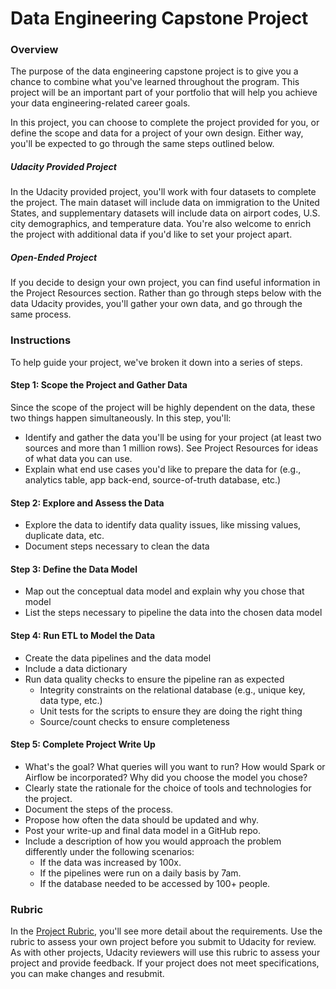 Data Engineering Capstone Project
=================================

### Overview

The purpose of the data engineering capstone project is to give you a chance to combine what you've learned throughout the program. This project will be an important part of your portfolio that will help you achieve your data engineering-related career goals.

In this project, you can choose to complete the project provided for you, or define the scope and data for a project of your own design. Either way, you'll be expected to go through the same steps outlined below.

##### Udacity Provided Project

In the Udacity provided project, you'll work with four datasets to complete the project. The main dataset will include data on immigration to the United States, and supplementary datasets will include data on airport codes, U.S. city demographics, and temperature data. You're also welcome to enrich the project with additional data if you'd like to set your project apart.

##### Open-Ended Project

If you decide to design your own project, you can find useful information in the Project Resources section. Rather than go through steps below with the data Udacity provides, you'll gather your own data, and go through the same process.

### Instructions

To help guide your project, we've broken it down into a series of steps.

#### Step 1: Scope the Project and Gather Data

Since the scope of the project will be highly dependent on the data, these two things happen simultaneously. In this step, you'll:

-   Identify and gather the data you'll be using for your project (at least two sources and more than 1 million rows). See Project Resources for ideas of what data you can use.
-   Explain what end use cases you'd like to prepare the data for (e.g., analytics table, app back-end, source-of-truth database, etc.)

#### Step 2: Explore and Assess the Data

-   Explore the data to identify data quality issues, like missing values, duplicate data, etc.
-   Document steps necessary to clean the data

#### Step 3: Define the Data Model

-   Map out the conceptual data model and explain why you chose that model
-   List the steps necessary to pipeline the data into the chosen data model

#### Step 4: Run ETL to Model the Data

-   Create the data pipelines and the data model
-   Include a data dictionary
-   Run data quality checks to ensure the pipeline ran as expected
    -   Integrity constraints on the relational database (e.g., unique key, data type, etc.)
    -   Unit tests for the scripts to ensure they are doing the right thing
    -   Source/count checks to ensure completeness

#### Step 5: Complete Project Write Up

-   What's the goal? What queries will you want to run? How would Spark or Airflow be incorporated? Why did you choose the model you chose?
-   Clearly state the rationale for the choice of tools and technologies for the project.
-   Document the steps of the process.
-   Propose how often the data should be updated and why.
-   Post your write-up and final data model in a GitHub repo.
-   Include a description of how you would approach the problem differently under the following scenarios:
    -   If the data was increased by 100x.
    -   If the pipelines were run on a daily basis by 7am.
    -   If the database needed to be accessed by 100+ people.

### Rubric

In the [Project Rubric](https://review.udacity.com/#!/rubrics/2497/view), you'll see more detail about the requirements. Use the rubric to assess your own project before you submit to Udacity for review. As with other projects, Udacity reviewers will use this rubric to assess your project and provide feedback. If your project does not meet specifications, you can make changes and resubmit.